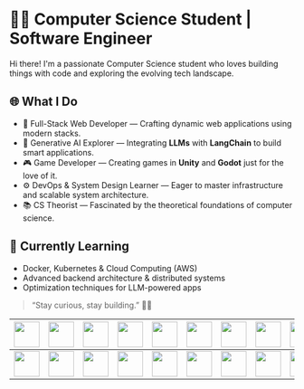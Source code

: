 # 👨‍💻 Computer Science Student | Software Engineer

Hi there! I'm a passionate Computer Science student who loves building things with code and exploring the evolving tech landscape.

## 🌐 What I Do
- 🚀 Full-Stack Web Developer — Crafting dynamic web applications using modern stacks.
- 🧠 Generative AI Explorer — Integrating **LLMs** with **LangChain** to build smart applications.
- 🎮 Game Developer — Creating games in **Unity** and **Godot** just for the love of it.
- ⚙️ DevOps & System Design Learner — Eager to master infrastructure and scalable system architecture.
- 📚 CS Theorist — Fascinated by the theoretical foundations of computer science.

## 🔭 Currently Learning
- Docker, Kubernetes & Cloud Computing (AWS)
- Advanced backend architecture & distributed systems
- Optimization techniques for LLM-powered apps

> “Stay curious, stay building.” 🔧💡

<img src="https://github.com/m-ans-ishfaq/m-ans-ishfaq/assets/150812466/52307eff-c272-4bc5-ba72-e4630fc49e6e" width="45" height="45"> |<img src="https://github.com/m-ans-ishfaq/m-ans-ishfaq/assets/150812466/4493061f-0062-448b-8550-8600076cb325" width="45" height="45"> |<img src="https://github.com/m-ans-ishfaq/m-ans-ishfaq/assets/150812466/ee9ef4d9-4ff9-4e34-aa83-b602a46a79eb" width="45" height="45"> | <img src="https://github.com/m-ans-ishfaq/m-ans-ishfaq/assets/150812466/f4ed95ac-5df6-41ee-8922-5445a237703b" width="45" height="45"> | <img src="https://github.com/m-ans-ishfaq/m-ans-ishfaq/assets/150812466/1a3b35ad-637a-429f-a34c-6f82aabfb62f" width="45" height="45"> | <img src="https://github.com/m-ans-ishfaq/m-ans-ishfaq/assets/150812466/bcb47e51-e4c8-4e05-8181-e77d83ebb7ad" width="45" height="45"> | <img src="https://github.com/m-ans-ishfaq/m-ans-ishfaq/assets/150812466/f83f2966-18ab-4a81-a423-8f22d8a40e67" width="45" height="45"> | <img src="https://github.com/m-ans-ishfaq/m-ans-ishfaq/assets/150812466/d74a1ce4-b503-4768-ae15-16b6377d0e84" width="45" height="45"> | <img src="https://github.com/m-ans-ishfaq/m-ans-ishfaq/assets/150812466/115c6eef-a333-47de-a1c7-9873d98e55fa" width="45" height="45"> | <img src="https://github.com/m-ans-ishfaq/m-ans-ishfaq/assets/150812466/14bb1304-db35-4305-8012-cd8e17e86a29" width="45" height="45"> | <img src="https://github.com/m-ans-ishfaq/m-ans-ishfaq/assets/150812466/07ce6236-939b-447c-9ba4-4007e0cd9671" width="45" height="45"> | <img src="https://github.com/m-ans-ishfaq/m-ans-ishfaq/assets/150812466/a81bd050-eb97-4542-b7d6-6da176464980" width="45" height="45"> | <img src="https://github.com/m-ans-ishfaq/m-ans-ishfaq/assets/150812466/3dba7066-5a88-4cc3-9f8e-5566ec36b979" width="45" height="45"> | <img src="https://github.com/m-ans-ishfaq/m-ans-ishfaq/assets/150812466/f0ecfb45-20cc-43e4-9fb7-1a95731ec4c5" width="45" height="45">
--- | --- | --- | --- |--- |--- |--- |--- |--- |--- |--- |--- |--- |---
<img src="https://github.com/m-ans-ishfaq/m-ans-ishfaq/assets/150812466/6404eee8-63ba-4e4f-9579-f2188fb59515" width="45" height="45"> | <img src="https://github.com/m-ans-ishfaq/m-ans-ishfaq/assets/150812466/1218dd57-cc79-4253-b5d9-9c1fb0d6d3e8" width="45" height="45"> | <img src="https://github.com/m-ans-ishfaq/m-ans-ishfaq/assets/150812466/bde76bda-3ecb-4bef-9370-3f34469d23b2" width="45" height="45"> | <img src="https://github.com/m-ans-ishfaq/m-ans-ishfaq/assets/150812466/2473c0c1-191c-4d8a-acb4-a70718acaf5b" width="45" height="45"> | <img src="https://github.com/m-ans-ishfaq/m-ans-ishfaq/assets/150812466/b6663e17-3994-4e43-998a-51414606d09e" width="45" height="45"> | <img src="https://github.com/m-ans-ishfaq/m-ans-ishfaq/assets/150812466/b8018612-1a04-41a8-ae65-5cf5fa9af796" width="45" height="45"> | <img src="https://github.com/m-ans-ishfaq/m-ans-ishfaq/assets/150812466/a5ed8508-07f9-4b2a-a4e7-92f01790473f" width="45" height="45"> | <img src="https://github.com/m-ans-ishfaq/m-ans-ishfaq/assets/150812466/16c1d090-629f-4dd3-99da-cec4da2fc3c7" width="45" height="45"> | <img src="https://github.com/m-ans-ishfaq/m-ans-ishfaq/assets/150812466/17e328a1-4f79-43a5-852d-a0a8036a92e8" width="45" height="45"> | <img src="https://github.com/m-ans-ishfaq/m-ans-ishfaq/assets/150812466/8d9389d1-55e4-4aa8-bc7a-bafeb69f673e" width="45" height="45"> | <img src="https://github.com/m-ans-ishfaq/m-ans-ishfaq/assets/150812466/9ef2ea03-d772-4fe0-8e15-aeda12dc9ae1" width="45" height="45"> | <img src="https://github.com/m-ans-ishfaq/m-ans-ishfaq/assets/150812466/50c71ef2-f8c6-48b0-bf14-db2904da7894" width="45" height="45"> | <img src="https://github.com/m-ans-ishfaq/m-ans-ishfaq/assets/150812466/737a7bb9-68aa-418b-ab99-2b87a30f33bf" width="45" height="45"> | <img src="https://github.com/m-ans-ishfaq/m-ans-ishfaq/assets/150812466/877d3e8e-87c3-4706-a1e9-b9efab8ad0c0" width="45" height="45">
